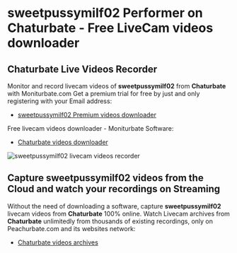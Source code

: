 # sweetpussymilf02 Performer on Chaturbate - Free LiveCam videos downloader

## Chaturbate Live Videos Recorder

Monitor and record livecam videos of **sweetpussymilf02** from **Chaturbate** with Moniturbate.com
Get a premium trial for free by just and only registering with your Email address:
* [sweetpussymilf02 Premium videos downloader](https://moniturbate.com/request-demo-licence-key.html)

Free livecam videos downloader - Moniturbate Software:
* [Chaturbate videos downloader](https://moniturbate.com/moniturbate-download-software.html)

![sweetpussymilf02 livecam videos recorder](https://peachurnet.com/templates/moniturbate-software.png)


## Capture sweetpussymilf02 videos from the Cloud and watch your recordings on Streaming

Without the need of downloading a software, capture **sweetpussymilf02** livecam videos from **Chaturbate** 100% online.
Watch Livecam archives from **Chaturbate** unlimitedly from thousands of existing recordings, only on Peachurbate.com and its websites network:
* [Chaturbate videos archives](https://peachurnet.com/)